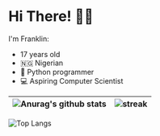 # Hi There! :wave::smiley:
I'm Franklin:
* 17 years old 
* :nigeria: Nigerian
* :snake: Python programmer
* :computer: Aspiring Computer Scientist

|![Anurag's github stats](https://github-readme-stats.vercel.app/api?username=fr4nkln11&theme=nightowl&show_icons=true&include_all_commits=true&hide_border=true)|![streak](https://github-readme-streak-stats.herokuapp.com/?user=fr4nkln11&theme=nightowl&hide_border=true)|
|----|----|

![Top Langs](https://github-readme-stats.vercel.app/api/top-langs/?username=fr4nkln11&theme=nightowl&layout=compact&card_width=850&hide_border=true)
